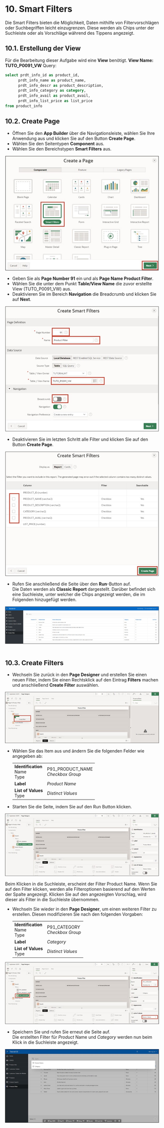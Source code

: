 # 10. Smart Filters
Die Smart Filters bieten die Möglichkeit, Daten mithilfe von Filtervorschlägen oder Suchbegriffen leicht einzugrenzen. Diese werden als Chips unter der Suchleiste oder als Vorschläge während des Tippens angezeigt.
## 10.1. Erstellung der View
Für die Bearbeitung dieser Aufgabe wird eine **View** benötigt. 
**View Name: TUTO_P0091_VW**
Query:
 ```sql
select prdt_info_id as product_id,
       prdt_info_name as product_name,
       prdt_info_descr as product_description,
       prdt_info_category as category,
       prdt_info_avail as product_avail,
       prdt_info_list_price as list_price 
from product_info
```

## 10.2. Create Page
- Öffnen Sie den **App Builder** über die Navigationsleiste, wählen Sie Ihre Anwendung aus und klicken Sie auf den Button **Create Page**.
- Wählen Sie den Seitentypen **Component** aus.
- Wählen Sie den Bereichstypen **Smart Filters** aus.
 
![](../../assets/Kapitel-10/Smart_01.jpg)

- Geben Sie als **Page Number 91** ein und als **Page Name Product Filter**. 
- Wählen Sie die unter dem Punkt **Table/View Name** die zuvor erstellte View (TUTO_P0091_VW) aus.
- Deaktivieren Sie im Bereich **Navigation** die Breadcrumb und klicken Sie auf **Next**. 
  
![](../../assets/Kapitel-10/Smart_02.jpg)

- Deaktivieren Sie im letzten Schritt alle Filter und klicken Sie auf den Button **Create Page**.
 
![](../../assets/Kapitel-10/Smart_03.jpg)

- Rufen Sie anschließend die Seite über den **Run**-Button auf.<br/>
Die Daten werden als **Classic Report** dargestellt. Darüber befindet sich eine Suchleiste, unter welcher die Chips angezeigt werden, die im Folgenden hinzugefügt werden.

![](../../assets/Kapitel-10/Smart_04.jpg)
 
## 10.3. Create Filters
- Wechseln Sie zurück in den **Page Designer** und erstellen Sie einen neuen Filter, indem Sie einen Rechtsklick auf den Eintrag **Filters** machen und anschließend **Create Filter** auswählen.

![](../../assets/Kapitel-10/Smart_05.jpg)

- Wählen Sie das Item aus und ändern Sie die folgenden Felder wie angegeben ab:

  | | |  
  |--|--|
  | **Identification** <br/> Name <br/> Type | P91_PRODUCT_NAME <br/> *Checkbox Group*|  
  | **Label**| *Product Name* |
  | **List of Values** <br/> Type| *Distinct Values* |

- Starten Sie die Seite, indem Sie auf den Run Button klicken.

![](../../assets/Kapitel-10/Smart_06.jpg)

Beim Klicken in die Suchleiste, erscheint der Filter Product Name. Wenn Sie auf den Filter klicken, werden alle Filteroptionen basierend auf den Werten der Spalte angezeigt. Klicken Sie auf den angezeigten Vorschlag, wird dieser als Filter in die Suchleiste übernommen.

- Wechseln Sie wieder in den **Page Designer**, um einen weiteren Filter zu erstellen. Diesen modifizieren Sie nach den folgenden Vorgaben:

  | | |  
  |--|--|
  | **Identification** <br/> Name <br/> Type | P91_CATEGORY <br/> *Checkbox Group*|  
  | **Label**| *Category* |
  | **List of Values** <br/> Type| *Distinct Values* |

![](../../assets/Kapitel-10/Smart_07.jpg)

- Speichern Sie und rufen Sie erneut die Seite auf.<br/>
Die erstellten Filter für *Product* Name und *Category* werden nun beim Klick in die Suchleiste angezeigt.

![](../../assets/Kapitel-10/Smart_08.jpg)